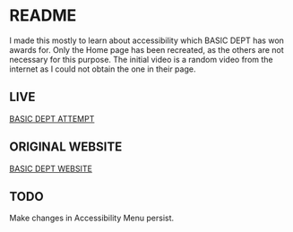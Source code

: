 # README
I made this mostly to learn about accessibility which BASIC DEPT has won awards for. Only the Home page has been recreated, as the others are not necessary for this purpose. The initial video is a random video from the internet as I could not obtain the one in their page.

## LIVE
[BASIC DEPT ATTEMPT](https://basicagencymock.netlify.app/)

## ORIGINAL WEBSITE
[BASIC DEPT WEBSITE](https://trainingbasicdept.netlify.app/)

## TODO

Make changes in Accessibility Menu persist.
